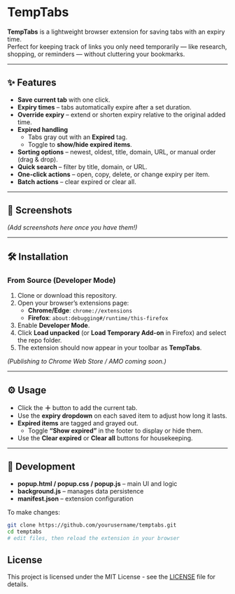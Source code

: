 # TempTabs

**TempTabs** is a lightweight browser extension for saving tabs with an expiry time.  
Perfect for keeping track of links you only need temporarily — like research, shopping, or reminders — without cluttering your bookmarks.

---

## ✨ Features

- **Save current tab** with one click.
- **Expiry times** – tabs automatically expire after a set duration.
- **Override expiry** – extend or shorten expiry relative to the original added time.
- **Expired handling**  
  - Tabs gray out with an **Expired** tag.  
  - Toggle to **show/hide expired items**.
- **Sorting options** – newest, oldest, title, domain, URL, or manual order (drag & drop).
- **Quick search** – filter by title, domain, or URL.
- **One-click actions** – open, copy, delete, or change expiry per item.
- **Batch actions** – clear expired or clear all.

---

## 📸 Screenshots

*(Add screenshots here once you have them!)*

---

## 🛠️ Installation

### From Source (Developer Mode)
1. Clone or download this repository.
2. Open your browser’s extensions page:
   - **Chrome/Edge**: `chrome://extensions`
   - **Firefox**: `about:debugging#/runtime/this-firefox`
3. Enable **Developer Mode**.
4. Click **Load unpacked** (or **Load Temporary Add-on** in Firefox) and select the repo folder.
5. The extension should now appear in your toolbar as **TempTabs**.

*(Publishing to Chrome Web Store / AMO coming soon.)*

---

## ⚙️ Usage

- Click the **＋** button to add the current tab.
- Use the **expiry dropdown** on each saved item to adjust how long it lasts.
- **Expired items** are tagged and grayed out.
  - Toggle **“Show expired”** in the footer to display or hide them.
- Use the **Clear expired** or **Clear all** buttons for housekeeping.

---

## 🚀 Development

- **popup.html / popup.css / popup.js** – main UI and logic
- **background.js** – manages data persistence
- **manifest.json** – extension configuration

To make changes:
```bash
git clone https://github.com/yourusername/temptabs.git
cd temptabs
# edit files, then reload the extension in your browser
```

## License

This project is licensed under the MIT License - see the [LICENSE](LICENSE) file for details.

